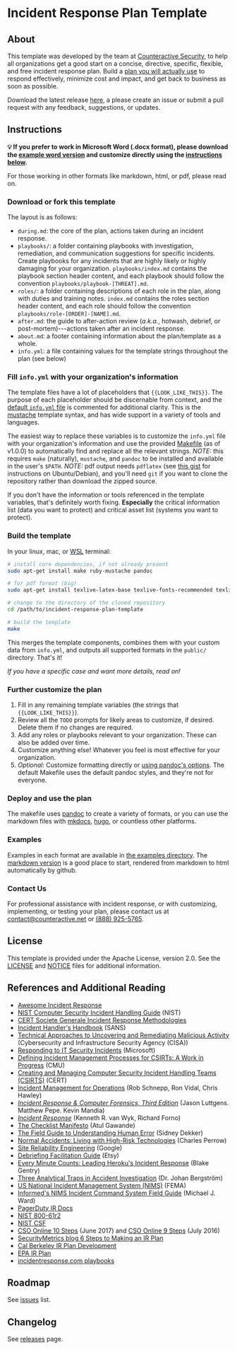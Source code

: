 # Incident Response Plan Template

## About

This template was developed by the team at [Counteractive Security](https://www.counteractive.net), to help all organizations get a good start on a concise, directive, specific, flexible, and free incident response plan.  Build a [plan you will actually use](https://www.counteractive.net/posts/an-ir-plan-you-will-use/) to respond effectively, minimize cost and impact, and get back to business as soon as possible.

Download the latest release [here](https://github.com/counteractive/incident-response-plan-template/releases/latest), a please create an issue or submit a pull request with any feedback, suggestions, or updates.

## Instructions

**💡 If you prefer to work in Microsoft Word (.docx format), please download the [example word version](examples/plan.docx) and customize directly using the [instructions below](#customize).** 

For those working in other formats like markdown, html, or pdf, please read on.

### Download or fork this template

The layout is as follows:

* `during.md`: the core of the plan, actions taken during an incident response.
* `playbooks/`: a folder containing playbooks with investigation, remediation, and communication suggestions for specific incidents.  Create playbooks for any incidents that are highly likely or highly damaging for your organization.  `playbooks/index.md` contains the playbook section header content, and each playbook should follow the convention `playbooks/playbook-[THREAT].md`.
* `roles/`: a folder containing descriptions of each role in the plan, along with duties and training notes.  `index.md` contains the roles section header content, and each role should follow the convention `playbooks/role-[ORDER]-[NAME].md`.
* `after.md`: the guide to after-action review (_a.k.a._, hotwash, debrief, or post-mortem)---actions taken after an incident response.
* `about.md`: a footer containing information about the plan/template as a whole.
* `info.yml`: a file containing values for the template strings throughout the plan (see below)

### Fill `info.yml` with your organization's information

The template files have a lot of placeholders that `{{LOOK_LIKE_THIS}}`.  The purpose of each placeholder should be discernable from context, and the [default `info.yml` file](./info.yml) is commented for additional clarity.  This is the [mustache](https://mustache.github.io/) template syntax, and has wide support in a variety of tools and languages.  

The easiest way to replace these variables is to customize the `info.yml` file with your organization's information and use the provided [Makefile](https://en.wikipedia.org/wiki/Make_(software)) (as of v1.0.0) to automatically find and replace all the relevant strings.  _NOTE:_ this requires `make` (naturally), `mustache`, and `pandoc` to be installed and available in the user's `$PATH`.  _NOTE:_ pdf output needs `pdflatex` (see [this gist](https://gist.github.com/rain1024/98dd5e2c6c8c28f9ea9d) for instructions on Ubuntu/Debian), and you'll need `git` if you want to clone the repository rather than download the zipped source.

If you don't have the information or tools referenced in the template variables, that's definitely worth fixing.  **Especially** the critical information list (data you want to protect) and critical asset list (systems you want to protect).

### Build the template

In your linux, mac, or [WSL](https://docs.microsoft.com/en-us/windows/wsl/faq) terminal:

```bash
# install core dependencies, if not already present
sudo apt-get install make ruby-mustache pandoc

# for pdf format (big)
sudo apt-get install texlive-latex-base texlive-fonts-recommended texlive-fonts-extra texlive-latex-extra

# change to the directory of the cloned repository
cd /path/to/incident-response-plan-template

# build the template
make
```

This merges the template components, combines them with your custom data from `info.yml`, and outputs all supported formats in the `public/` directory.  That's it!

*If you have a specific case and want more details, read on!*

### Further customize the plan

1. Fill in any remaining template variables (the strings that `{{LOOK_LIKE_THIS}}`).
1. Review all the `TODO` prompts for likely areas to customize, if desired.  Delete them if no changes are required.
1. Add any roles or playbooks relevant to your organization. These can also be added over time.
1. Customize anything else!  Whatever you feel is most effective for your organization.
1. _Optional:_ Customize formatting directly or [using pandoc's options](https://learnbyexample.github.io/customizing-pandoc/).  The default Makefile uses the default pandoc styles, and they're not for everyone.

### Deploy and use the plan

The makefile uses [pandoc](https://pandoc.org) to create a variety of formats, or you can use the markdown files with [mkdocs](http://www.mkdocs.org/), [hugo](https://gohugo.io/), or countless other platforms.

### Examples

Examples in each format are available in [the examples directory](./examples).  The [markdown version](./examples/plan.md) is a good place to start, rendered from markdown to html automatically by github.

### Contact Us

For professional assistance with incident response, or with customizing, implementing, or testing your plan, please contact us at contact@counteractive.net or [(888) 925-5765](tel:+18889255765).

## License

This template is provided under the Apache License, version 2.0.  See the [LICENSE](./LICENSE) and [NOTICE](./NOTICE) files for additional information.

## References and Additional Reading

* [Awesome Incident Response](https://github.com/meirwah/awesome-incident-response)
* [NIST Computer Security Incident Handling Guide](http://nvlpubs.nist.gov/nistpubs/SpecialPublications/NIST.SP.800-61r2.pdf) (NIST)
* [CERT Societe Generale Incident Response Methodologies](https://github.com/certsocietegenerale/IRM/tree/master/EN)
* [Incident Handler's Handbook](https://www.sans.org/reading-room/whitepapers/incident/incident-handlers-handbook-33901) (SANS)
* [Technical Approaches to Uncovering and Remediating Malicious Activity](https://us-cert.cisa.gov/ncas/alerts/aa20-245a) (Cybersecurity and Infrastructure Security Agency (CISA))
* [Responding to IT Security Incidents](https://technet.microsoft.com/en-us/library/cc700825.aspx) (Microsoft)
* [Defining Incident Management Processes for CSIRTs: A Work in Progress](http://resources.sei.cmu.edu/library/asset-view.cfm?assetid=7153) (CMU)
* [Creating and Managing Computer Security Incident Handling Teams (CSIRTS)](https://www.first.org/conference/2008/papers/killcrece-georgia-slides.pdf) (CERT)
* [Incident Management for Operations](http://shop.oreilly.com/product/0636920036159.do) (Rob Schnepp, Ron Vidal, Chris Hawley)
* [_Incident Response & Computer Forensics, Third Edition_](http://a.co/cUkFzMh) (Jason Luttgens. Matthew Pepe. Kevin Mandia)
* [_Incident Response_](http://shop.oreilly.com/product/9780596001308.do) (Kenneth R. van Wyk, Richard Forno)
* [The Checklist Manifesto](http://atulgawande.com/book/the-checklist-manifesto/) (Atul Gawande)
* [The Field Guide to Understanding Human Error](https://www.amazon.com/Field-Guide-Understanding-Human-Error/dp/0754648265) (Sidney Dekker)
* [Normal Accidents: Living with High-Risk Technologies](https://www.amazon.com/Normal-Accidents-Living-High-Risk-Technologies/dp/0691004129) (Charles Perrow)
* [Site Reliability Engineering](https://landing.google.com/sre/book.html) (Google)
* [Debriefing Facilitation Guide](http://extfiles.etsy.com/DebriefingFacilitationGuide.pdf) (Etsy)
* [Every Minute Counts: Leading Heroku's Incident Response](https://www.heavybit.com/library/video/every-minute-counts-coordinating-herokus-incident-response/) (Blake Gentry)
* [Three Analytical Traps in Accident Investigation](https://www.youtube.com/watch?v=TqaFT-0cY7U) (Dr. Johan Bergström)
* [US National Incident Management System (NIMS)](https://www.fema.gov/national-incident-management-system) (FEMA)
* [Informed's NIMS Incident Command System Field Guide](https://www.amazon.com/gp/product/1284038408) (Michael J. Ward)
* [PagerDuty IR Docs](https://response.pagerduty.com/)
* [NIST 800-61r2](http://nvlpubs.nist.gov/nistpubs/SpecialPublications/NIST.SP.800-61r2.pdf)
* [NIST CSF](https://www.nist.gov/cyberframework)
* [CSO Online 10 Steps](https://www.csoonline.com/article/3203705/security/10-steps-for-a-successful-incident-response-plan.html) (June 2017) and [CSO Online 9 Steps](https://www.csoonline.com/article/3099684/disaster-recovery/9-steps-for-a-successful-incident-response-plan.html) (July 2016)
* [SecurityMetrics blog 6 Steps to Making an IR Plan](http://blog.securitymetrics.com/2017/01/6-steps-to-making-incident-response-plan.html)
* [Cal Berkeley IR Plan Development](https://security.berkeley.edu/incident-response-planning-guideline)
* [EPA IR Plan](https://www.epa.gov/sites/production/files/2016-01/documents/cio_2150-p-08.2.pdf)
* [incidentresponse.com playbooks](https://www.incidentresponse.com/playbooks/)

## Roadmap

See [issues](https://github.com/counteractive/incident-response-plan-template/issues) list.

## Changelog

See [releases](https://github.com/counteractive/incident-response-plan-template/releases) page.
